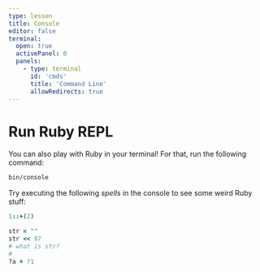 ```yaml
---
type: lesson
title: Console
editor: false
terminal:
  open: true
  activePanel: 0
  panels:
    - type: terminal
      id: 'cmds'
      title: 'Command Line'
      allowRedirects: true
---
```


# Run Ruby REPL

You can also play with Ruby in your terminal! For that, run the following command:

```sh
bin/console
```

Try executing the following _spells_ in the console to see some weird Ruby stuff:

```rb
1::+(2)

str = ""
str << 97
# what is str?
#
?a + ?1
```
